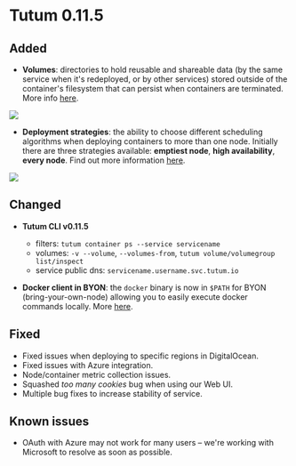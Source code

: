# Tutum 0.11.5

## Added 

- **Volumes**: directories to hold reusable and shareable data (by the same service when it's redeployed, or by other services) stored outside of the container's filesystem that can persist when containers are terminated. More info [here](https://tutum.freshdesk.com/support/solutions/articles/5000520731-volumes).

![](https://s.tutum.co/support/images/data-volumes-wizard.png)

- **Deployment strategies**: the ability to choose different scheduling algorithms when deploying containers to more than one node. Initially there are three strategies available: **emptiest node**, **high availability**, **every node**. Find out more information [here](https://tutum.freshdesk.com/support/solutions/articles/5000520721]).

![](http://s.tutum.co.s3.amazonaws.com/support/images/deployment_strategy.png)


## Changed

- **Tutum CLI v0.11.5**
  - filters: `tutum container ps --service servicename`
  - volumes: `-v --volume`, `--volumes-from`, `tutum volume/volumegroup list/inspect`
  - service public dns: `servicename.username.svc.tutum.io`

- **Docker client in BYON**: the `docker` binary is now in `$PATH` for BYON (bring-your-own-node) allowing you to easily execute docker commands locally. More [here](https://tutum.freshdesk.com/support/solutions/articles/5000513678-bring-your-own-node).


## Fixed

- Fixed issues when deploying to specific regions in DigitalOcean.
- Fixed issues with Azure integration.
- Node/container metric collection issues.
- Squashed *too many cookies* bug when using our Web UI.
- Multiple bug fixes to increase stability of service. 

## Known issues

- OAuth with Azure may not work for many users – we're working with Microsoft to resolve as soon as possible. 
